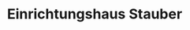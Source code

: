 ---
title: "Einrichtungshaus Stauber"
url: /eschenbach-i-d-opf/einrichtungshaus-stauber/
shop: Küchen
---